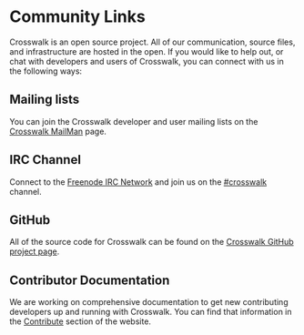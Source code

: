# Community Links
Crosswalk is an open source project. All of our communication, source files, and infrastructure are hosted in the open. If you would like to help out, or chat with developers and users of Crosswalk, you can connect with us in the following ways:

## Mailing lists
You can join the Crosswalk developer and user mailing lists on the [Crosswalk MailMan](http://lists.crosswalk-project.org) page.

## IRC Channel
Connect to the [Freenode IRC Network](irc://freenode.net) and join us on the [#crosswalk](irc://irc.freenode.net/crosswalk) channel.

## GitHub
All of the source code for Crosswalk can be found on the [Crosswalk GitHub project page](http://github.com/crosswalk-project).

## Contributor Documentation
We are working on comprehensive documentation to get new contributing developers up and running with Crosswalk. You can find that information in the [Contribute](#contribute/Overview) section of the website.
